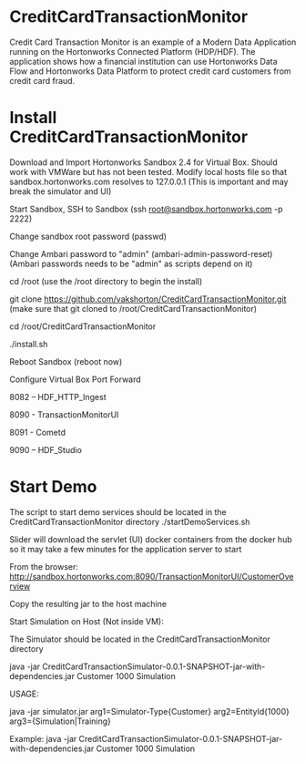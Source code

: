 # CreditCardTransactionMonitor
Credit Card Transaction Monitor is an example of a Modern Data Application running on the Hortonworks Connected Platform (HDP/HDF). The application shows how a financial institution can use Hortonworks Data Flow and Hortonworks Data Platform to protect credit card customers from credit card fraud.

# Install CreditCardTransactionMonitor
Download and Import Hortonworks Sandbox 2.4 for Virtual Box. Should work with VMWare but has not been tested. Modify local hosts file so that sandbox.hortonworks.com resolves to 127.0.0.1 (This is important and may break the simulator and UI) 

Start Sandbox, SSH to Sandbox (ssh root@sandbox.hortonworks.com -p 2222)

Change sandbox root password (passwd)

Change Ambari password to "admin" (ambari-admin-password-reset) (Ambari passwords needs to be "admin" as scripts depend on it)

cd /root (use the /root directory to begin the install)

git clone https://github.com/vakshorton/CreditCardTransactionMonitor.git (make sure that git cloned to /root/CreditCardTransactionMonitor)

cd /root/CreditCardTransactionMonitor

./install.sh

Reboot Sandbox (reboot now)

Configure Virtual Box Port Forward

8082 – HDF_HTTP_Ingest

8090 - TransactionMonitorUI

8091 - Cometd

9090 – HDF_Studio

# Start Demo
The script to start demo services should be located in the CreditCardTransactionMonitor directory
./startDemoServices.sh

Slider will download the servlet (UI) docker containers from the docker hub so it may take a few minutes for the application server to start

From the browser: http://sandbox.hortonworks.com:8090/TransactionMonitorUI/CustomerOverview

Copy the resulting jar to the host machine

Start Simulation on Host (Not inside VM):

The Simulator should be located in the CreditCardTransactionMonitor directory

java -jar CreditCardTransactionSimulator-0.0.1-SNAPSHOT-jar-with-dependencies.jar Customer 1000 Simulation

USAGE:

java -jar simulator.jar arg1=Simulator-Type{Customer} arg2=EntityId{1000} arg3={Simulation|Training}

Example:
java -jar CreditCardTransactionSimulator-0.0.1-SNAPSHOT-jar-with-dependencies.jar Customer 1000 Simulation

